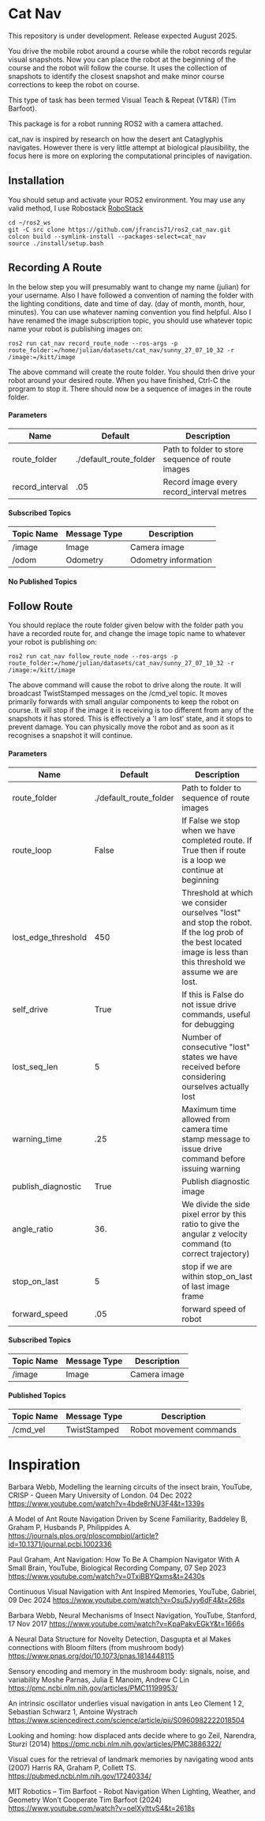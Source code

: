 # Cat Nav

This repository is under development. Release expected August 2025.

You drive the mobile robot around a course while the robot records regular visual snapshots. Now you can place the robot at the beginning of the course and the robot will follow the course. It uses the collection of snapshots to identify the closest snapshot and make minor course corrections to keep the robot on course.

This type of task has been termed Visual Teach & Repeat (VT&R) (Tim Barfoot).

This package is for a robot running ROS2 with a camera attached.

cat_nav is inspired by research on how the desert ant Cataglyphis navigates. However there is very little attempt at biological plausibility, the focus here is more on exploring the computational principles of navigation.


## Installation

You should setup and activate your ROS2 environment. You may use any valid method, I use Robostack [RoboStack](https://robostack.github.io/GettingStarted.html)

```
cd ~/ros2_ws
git -C src clone https://github.com/jfrancis71/ros2_cat_nav.git
colcon build --symlink-install --packages-select=cat_nav
source ./install/setup.bash
```

## Recording A Route

In the below step you will presumably want to change my name (julian) for your username. Also I have followed a convention of naming the folder with the lighting conditions, date and time of day. (day of month, month, hour, minutes). You can use whatever naming convention you find helpful. Also I have renamed the image subscription topic, you should use whatever topic name your robot is publishing images on:

```ros2 run cat_nav record_route_node --ros-args -p route_folder:=/home/julian/datasets/cat_nav/sunny_27_07_10_32 -r /image:=/kitt/image```

The above command will create the route folder. You should then drive your robot around your desired route. When you have finished, Ctrl-C the program to stop it. There should now be a sequence of images in the route folder.

#### Parameters

|Name|Default|Description|
|----|-------|-----------|
|route_folder|./default_route_folder|Path to folder to store sequence of route images|
|record_interval|.05|Record image every record_interval metres|

#### Subscribed Topics

|Topic Name|Message Type|Description|
|----------|------------|-----------|
|/image|Image|Camera image|
|/odom|Odometry|Odometry information|

#### No Published Topics

## Follow Route

You should replace the route folder given below with the folder path you have a recorded route for, and change the image topic name to whatever your robot is publishing on:

```ros2 run cat_nav follow_route_node --ros-args -p route_folder:=/home/julian/datasets/cat_nav/sunny_27_07_10_32 -r /image:=/kitt/image```

The above command will cause the robot to drive along the route. It will broadcast TwistStamped messages on the /cmd_vel topic. It moves primarily forwards with small angular components to keep the robot on course. It will stop if the image it is receiving is too different from any of the snapshots it has stored. This is effectively a 'I am lost' state, and it stops to prevent damage. You can physically move the robot and as soon as it recognises a snapshot it will continue.

#### Parameters

|Name|Default|Description|
|----|-------|-----------|
|route_folder|./default_route_folder|Path to folder to sequence of route images|
|route_loop|False|If False we stop when we have completed route. If True then if route is a loop we continue at beginning|
|lost_edge_threshold|450|Threshold at which we consider ourselves "lost" and stop the robot. If the log prob of the best located image is less than this threshold we assume we are lost.|
|self_drive|True|If this is False do not issue drive commands, useful for debugging|
|lost_seq_len|5|Number of consecutive "lost" states we have received before considering ourselves actually lost|
|warning_time|.25|Maximum time allowed from camera time stamp message to issue drive command before issuing warning|
|publish_diagnostic|True|Publish diagnostic image|
|angle_ratio|36.|We divide the side pixel error by this ratio to give the angular z velocity command (to correct trajectory)|
|stop_on_last|5|stop if we are within stop_on_last of last image frame|
|forward_speed|.05|forward speed of robot|


#### Subscribed Topics

|Topic Name|Message Type|Description|
|----------|------------|-----------|
|/image|Image|Camera image|

#### Published Topics

|Topic Name|Message Type|Description|
|----------|------------|-----------|
|/cmd_vel|TwistStamped|Robot movement commands|


# Inspiration

Barbara Webb, Modelling the learning circuits of the insect brain, YouTube, CRISP - Queen Mary University of London. 04 Dec 2022
https://www.youtube.com/watch?v=4bde8rNU3F4&t=1339s

A Model of Ant Route Navigation Driven by Scene Familiarity, Baddeley B, Graham P, Husbands P, Philippides A.
https://journals.plos.org/ploscompbiol/article?id=10.1371/journal.pcbi.1002336

Paul Graham, Ant Navigation: How To Be A Champion Navigator With A Small Brain, YouTube, Biological Recording Company, 07 Sep 2023
https://www.youtube.com/watch?v=0TxiBBYQxms&t=2430s

Continuous Visual Navigation with Ant Inspired Memories, YouTube, Gabriel, 09 Dec 2024
https://www.youtube.com/watch?v=Osu5Jyy6dF4&t=268s

Barbara Webb, Neural Mechanisms of Insect Navigation, YouTube, Stanford, 17 Nov 2017
https://www.youtube.com/watch?v=KpaPakvEGkY&t=1666s

A Neural Data Structure for Novelty Detection, Dasgupta et al
Makes connections with Bloom filters (from mushroom body)
https://www.pnas.org/doi/10.1073/pnas.1814448115

Sensory encoding and memory in the mushroom body: signals, noise, and variability
Moshe Parnas, Julia E Manoim, Andrew C Lin
https://pmc.ncbi.nlm.nih.gov/articles/PMC11199953/

An intrinsic oscillator underlies visual navigation in ants
Leo Clement 1 2, Sebastian Schwarz 1, Antoine Wystrach
https://www.sciencedirect.com/science/article/pii/S0960982222018504

Looking and homing: how displaced ants decide where to go
Zeil, Narendra, Sturzi (2014)
https://pmc.ncbi.nlm.nih.gov/articles/PMC3886322/

Visual cues for the retrieval of landmark memories by navigating wood ants (2007)
Harris RA, Graham P, Collett TS.
https://pubmed.ncbi.nlm.nih.gov/17240334/

MIT Robotics – Tim Barfoot - Robot Navigation When Lighting, Weather, and Geometry Won’t Cooperate
Tim Barfoot (2024)
https://www.youtube.com/watch?v=oelXylttvS4&t=2618s

